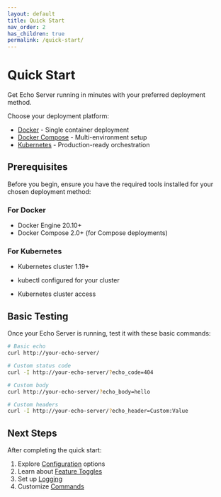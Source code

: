 ```yaml
---
layout: default
title: Quick Start
nav_order: 2
has_children: true
permalink: /quick-start/
---
```


# Quick Start

Get Echo Server running in minutes with your preferred deployment method.

Choose your deployment platform:

- [Docker](docker) - Single container deployment
- [Docker Compose](docker-compose) - Multi-environment setup
- [Kubernetes](kubernetes) - Production-ready orchestration


## Prerequisites

Before you begin, ensure you have the required tools installed for your chosen deployment method:

### For Docker
- Docker Engine 20.10+
- Docker Compose 2.0+ (for Compose deployments)

### For Kubernetes
- Kubernetes cluster 1.19+
- kubectl configured for your cluster


- Kubernetes cluster access

## Basic Testing

Once your Echo Server is running, test it with these basic commands:

```bash
# Basic echo
curl http://your-echo-server/

# Custom status code
curl -I http://your-echo-server/?echo_code=404

# Custom body
curl http://your-echo-server/?echo_body=hello

# Custom headers
curl -I http://your-echo-server/?echo_header=Custom:Value
```

## Next Steps

After completing the quick start:

1. Explore [Configuration](../configuration/) options
2. Learn about [Feature Toggles](../configuration/feature-toggle)
3. Set up [Logging](../configuration/loggers)
4. Customize [Commands](../configuration/commands)
